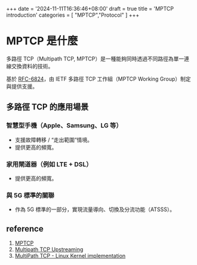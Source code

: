 +++
date = '2024-11-11T16:36:46+08:00'
draft = true
title = 'MPTCP introduction'
categories = [
    "MPTCP","Protocol"
]
+++

# MPTCP 是什麼

多路徑 TCP（Multipath TCP, MPTCP）是一種能夠同時透過不同路徑為單一連線交換資料的技術。

基於 [RFC-6824](https://tools.ietf.org/html/rfc6824)，由 IETF 多路徑 TCP 工作組（MPTCP Working Group）制定與提供支援。

## 多路徑 TCP 的應用場景

### 智慧型手機（Apple、Samsung、LG 等）

- 支援故障轉移 / “走出範圍”情境。
- 提供更高的頻寬。

### 家用閘道器（例如 LTE + DSL）

- 提供更高的頻寬。

### 與 5G 標準的關聯

- 作為 5G 標準的一部分，實現流量導向、切換及分流功能（ATSSS）。

## reference

1. [MPTCP](https://chunchaichang.blogspot.com/2015/11/mptcp.html)
2. [Multipath TCP Upstreaming](https://lpc.events/event/4/contributions/435/attachments/247/438/LPC2019-Upstreaming-MPTCP-slides.pdf)
3. [MultiPath TCP - Linux Kernel implementation](https://www.multipath-tcp.org/)
